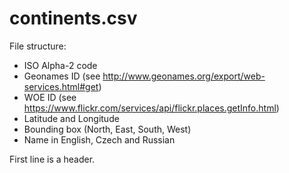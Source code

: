 # continents.csv
File structure:
* ISO Alpha-2 code
* Geonames ID (see http://www.geonames.org/export/web-services.html#get)
* WOE ID (see https://www.flickr.com/services/api/flickr.places.getInfo.html)
* Latitude and Longitude
* Bounding box (North, East, South, West)
* Name in English, Czech and Russian

First line is a header.
